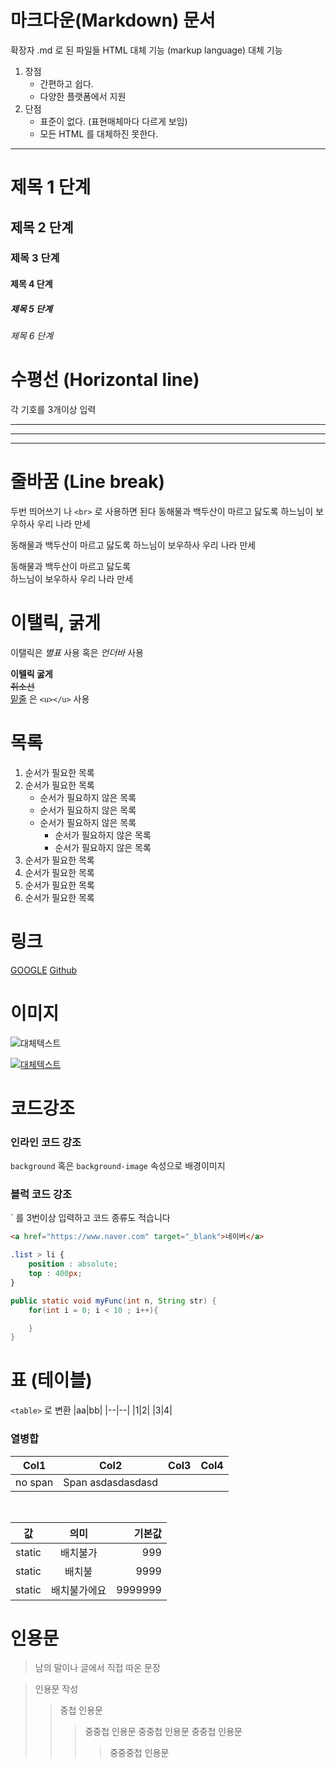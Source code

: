 # 마크다운(Markdown) 문서
확장자 .md 로 된 파일들 
HTML 대체 기능 (markup language) 대체 기능
1. 장점
    - 간편하고 쉽다.
    - 다양한 플랫폼에서 지원
1. 단점
    - 표준이 없다. (표현매체마다 다르게 보임)
    - 모든 HTML 를 대체하진 못한다.
  ---
  # 제목 1 단계
  ## 제목 2 단계
  ### 제목 3 단계
  #### 제목 4 단계
  ##### 제목 5 단계
  ###### 제목 6 단계 

  # 수평선 (Horizontal line)
  각 기호를 3개이상 입력

---
***
___

# 줄바꿈 (Line break)
두번 띄어쓰기  나 `<br>` 로 사용하면 된다
동해물과 백두산이
마르고 닳도록
하느님이 보우하사
우리 나라 만세


동해물과 백두산이
마르고 닳도록
하느님이 보우하사
우리 나라 만세

동해물과 백두산이
마르고 닳도록<br>
하느님이 보우하사
우리 나라 만세

# 이탤릭, 굵게
이탤릭은 *별표* 사용 혹은 _언더바_ 사용


**이텔릭 굻게**<br>
~~취소선~~<br>
<u>밑줄</u> 은 `<u></u>` 사용

# 목록
1. 순서가 필요한 목록
1. 순서가 필요한 목록
    - 순서가 필요하지 않은 목록
    - 순서가 필요하지 않은 목록
    - 순서가 필요하지 않은 목록
      - 순서가 필요하지 않은 목록
      - 순서가 필요하지 않은 목록
2. 순서가 필요한 목록
3. 순서가 필요한 목록
4. 순서가 필요한 목록
5. 순서가 필요한 목록

# 링크
[GOOGLE](https://google.com)
[Github](https://github.com)


# 이미지
![대체텍스트](https://www.w3schools.com/html/pic_trulli.jpg)

[![대체텍스트](https://www.w3schools.com/html/pic_trulli.jpg)](https://www.naver.com)

# 코드강조
### 인라인 코드 강조
`background` 혹은 `background-image` 속성으로 배경이미지

### 블럭 코드 강조 
` 를 3번이상 입력하고 코드 종류도 적습니다
``` html
<a href="https://www.naver.com" target="_blank">네이버</a>
```

```css
.list > li {
    position : absolute;
    top : 400px;
}
```

```java
public static void myFunc(int n, String str) {
    for(int i = 0; i < 10 ; i++){

    }
}
```

# 표 (테이블)

`<table>` 로 변환
|aa|bb|
|--|--|
|1|2|
|3|4|

### 열병합

|Col1|Col2|Col3|Col4|
|----|----|----|----|
|no span| Span asdasdasdasd |||

<br>

|값|의미|기본값|
|---|:---:|---:|
|static|배치불가| 999|
|static|배치불| 9999|
|static|배치불가에요| 9999999|

# 인용문

> 남의 말이나 글에서 직접 따온 문장 


>인용문 작성
>>중첩 인용문
>>>중중첩 인용문 중중첩 인용문 중중첩 인용문 
>>>>중중중첩 인용문